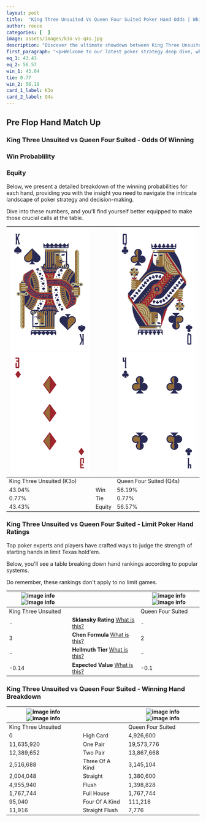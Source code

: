 ```yaml
---
layout: post
title:  "King Three Unsuited Vs Queen Four Suited Poker Hand Odds | Which Is The Better Hand In Poker? A Complete Guide"
author: reece
categories: [  ]
image: assets/images/k3o-vs-q4s.jpg
description: "Discover the ultimate showdown between King Three Unsuited and Queen Four Suited in poker! Uncover the odds, strategies, and scenarios where one hand triumphs over the other. Get ready to up your poker game with this thrilling analysis."
first_paragraph: "<p>Welcome to our latest poker strategy deep dive, where we're pitting two distinct hands against each other in a high-stakes showdown: King Three Unsuited vs Queen Four Suited.</p><p>In the dynamic world of poker, every decision counts, and knowing which hand holds the upper hand is key to your success at the table.</p><p>In this article, we'll dissect these two hands, explore the scenarios where one dominates the other, and equip you with the knowledge to make strategic choices that can tip the odds in your favor.</p><p>Get ready to unravel the intriguing dynamics of these poker hands and elevate your game to new heights.</p>"
eq_1: 43.43
eq_2: 56.57
win_1: 43.04
tie: 0.77
win_2: 56.19
card_1_label: K3o
card_2_label: Q4s
---
```




[comment]: # (sp0)

## Pre Flop Hand Match Up

<div class="table hand-ratings" markdown="1"> 



### King Three Unsuited vs Queen Four Suited - Odds Of Winning


  
<div class="row graphs"> 
<div class="col-lg-6">
    <h3>Win Probablility</h3>
    <canvas id="WinChart"></canvas>
</div>
<div class="col-lg-6">
    <h3>Equity</h3>
    <canvas id="EquityChart"></canvas>
</div>
</div>

  Below, we present a detailed breakdown of the winning probabilities for each hand, providing you with the insight you need to navigate the intricate landscape of poker strategy and decision-making. 

Dive into these numbers, and you'll find yourself better equipped to make those crucial calls at the table.


    
| ![image info](assets/images/hand1/k.png) ![image info](assets/images/hand1/3o.png) |  | ![image info](assets/images/hand2/q.png) ![image info](assets/images/hand2/4.png) |
| -------- | -------- | -------- |
| King Three Unsuited (K3o) |  | Queen Four Suited (Q4s) |
| 43.04% | Win | 56.19% |
| 0.77% | Tie | 0.77% |
| 43.43% | Equity | 56.57% |




[comment]: # (sp1)



### King Three Unsuited vs Queen Four Suited - Limit Poker Hand Ratings

Top poker experts and players have crafted ways to judge the strength of starting hands in limit Texas hold'em. 

Below, you'll see a table breaking down hand rankings according to popular systems. 

Do remember, these rankings don't apply to no limit games.


    
| ![image info](https://www.riverpairs.com/assets/images/hand1/k.png) ![image info](https://www.riverpairs.com/assets/images/hand1/3o.png) |  | ![image info](https://www.riverpairs.com/assets/images/hand2/q.png) ![image info](https://www.riverpairs.com/assets/images/hand2/4.png) |
| -------- | -------- | -------- |
| King Three Unsuited |  | Queen Four Suited |
| - | **Sklansky Rating** [What is this?](/sklansky-rating-explained) | - |
| 3 | **Chen Formula** [What is this?](/chen-formula-explained) | 2 |
| - | **Hellmuth Tier** [What is this?](/Hellmuth-tier-explained) | - |
| -0.14 | **Expected Value** [What is this?](/expected-value-explained) | -0.1 |




[comment]: # (sp2)



### King Three Unsuited vs Queen Four Suited - Winning Hand Breakdown


    
| ![image info](https://www.riverpairs.com/assets/images/hand1/k.png) ![image info](https://www.riverpairs.com/assets/images/hand1/3o.png) |  | ![image info](https://www.riverpairs.com/assets/images/hand2/q.png) ![image info](https://www.riverpairs.com/assets/images/hand2/4.png) |
| -------- | -------- | -------- |
| King Three Unsuited |  | Queen Four Suited |
| 0 | High Card | 4,926,600 |
| 11,635,920 | One Pair | 19,573,776 |
| 12,389,652 | Two Pair | 13,867,668 |
| 2,516,688 | Three Of A Kind | 3,145,104 |
| 2,004,048 | Straight | 1,380,600 |
| 4,955,940 | Flush | 1,398,828 |
| 1,767,744 | Full House | 1,767,744 |
| 95,040 | Four Of A Kind | 111,216 |
| 11,916 | Straight Flush | 7,776 |




[comment]: # (sp3)



</div>

[comment]: # (sp4)



[comment]: # (sp5)

